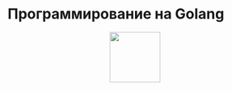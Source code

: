 # Программирование на Golang

<div id="header" align="center">
  <img src="https://stepik.org/media/cache/images/courses/54403/cover_WbpGB1i/de4cf5c70c9ada8652c65e6d19913fe9.png" width="100"/>
</div>
